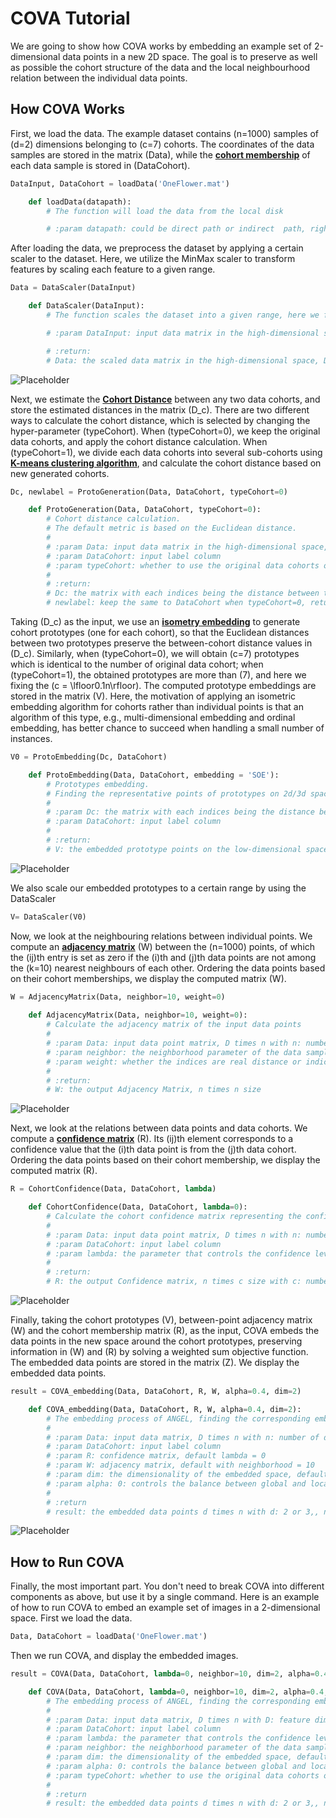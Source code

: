 
# COVA Tutorial


We are going to show how COVA works by embedding an example set of 2-dimensional data points in a new 2D space.  The goal is to preserve as well as possible the cohort structure of the data and the local neighbourhood relation between the individual data points.



## How COVA Works


First, we load the data. The example dataset contains \(n=1000\)  samples of \(d=2\) dimensions belonging to \(c=7\) cohorts. The coordinates of the data samples are stored in the matrix \(Data\), while the [**cohort membership**](./KeyKnowledge/cohortmembership.md) of each data sample is stored in \(DataCohort\).  

```python
DataInput, DataCohort = loadData('OneFlower.mat')

    def loadData(datapath):
        # The function will load the data from the local disk

        # :param datapath: could be direct path or indirect  path, right now we only support '.mat' format.
```


After loading the data, we preprocess the dataset by applying a certain scaler to the dataset. Here, we utilize the MinMax scaler to transform features by scaling each feature to a given range.

```python
Data = DataScaler(DataInput)

    def DataScaler(DataInput):
        # The function scales the dataset into a given range, here we fix the range to be [0,1]

        # :param DataInput: input data matrix in the high-dimensional space, D times n with D: feature dimension, n: number of data samples

        # :return:
        # Data: the scaled data matrix in the high-dimensional space, D times n with D: feature dimension, n: number of data samples
```

![Placeholder](./Images/flower.png)


Next, we estimate the [**Cohort Distance**](./KeyKnowledge/cohortdistance.md) between any two data cohorts, and store the estimated distances  in the matrix \(D_c\). There are two different ways to calculate the cohort distance, which is selected by changing the hyper-parameter \(typeCohort\). When \(typeCohort=0\), we keep the original data cohorts, and apply the cohort distance calculation. When \(typeCohort=1\), we divide each data cohorts into several sub-cohorts using [**K-means clustering algorithm**](./KeyKnowledge/kmeansclustering.md), and calculate the cohort distance based on new generated cohorts. 

```python
Dc, newlabel = ProtoGeneration(Data, DataCohort, typeCohort=0)

    def ProtoGeneration(Data, DataCohort, typeCohort=0):
        # Cohort distance calculation.
        # The default metric is based on the Euclidean distance.
        #
        # :param Data: input data matrix in the high-dimensional space, D times n with D: feature dimension, n: number of data samples
        # :param DataCohort: input label column
        # :param typeCohort: whether to use the original data cohorts or generating new sub-cohorts. 0: original; 1: new sub-cohorts 
        #
        # :return:
        # Dc: the matrix with each indices being the distance between two cohorts
        # newlabel: keep the same to DataCohort when typeCohort=0, return the new generated data labels when typeCohort=1.
```


Taking \(D_c\) as the input, we use an [**isometry embedding**](./KeyKnowledge/isometricembedding.md) to generate cohort prototypes (one for each cohort), so that the Euclidean distances between two prototypes preserve the between-cohort distance values in  \(D_c\). Similarly, when \(typeCohort=0\), we will obtain \(c=7\) prototypes which is identical to the number of original data cohort; when \(typeCohort=1\), the obtained prototypes are more than \(7\), and here we fixing the \(c = \lfloor0.1n\rfloor\). The computed prototype embeddings are stored in the matrix \(V\). Here, the motivation of applying an isometric embedding algorithm for cohorts rather than individual points is that  an algorithm of this type, e.g., multi-dimensional embedding and ordinal embedding, has better chance to succeed when handling a small number of instances.


```python
V0 = ProtoEmbedding(Dc, DataCohort)

    def ProtoEmbedding(Data, DataCohort, embedding = 'SOE'):
        # Prototypes embedding.
        # Finding the representative points of prototypes on 2d/3d spaces
        #
        # :param Dc: the matrix with each indices being the distance between two cohorts
        # :param DataCohort: input label column 
        #
        # :return:
        # V: the embedded prototype points on the low-dimensional space
```

![Placeholder](./Images/prototype.png)

We also scale our embedded prototypes to a certain range by using the DataScaler

```python
V= DataScaler(V0)
```

Now, we look at  the neighbouring relations between individual points. We compute an [**adjacency matrix**](./KeyKnowledge/adjacencymatrix.md) \(W\) between the \(n=1000\) points, of which the \(ij\)th entry is set as zero if the \(i\)th and \(j\)th data points are not among the \(k=10\) nearest neighbours of each other. Ordering the data points based on their cohort memberships, we  display the computed matrix \(W\). 


```python
W = AdjacencyMatrix(Data, neighbor=10, weight=0)
 
    def AdjacencyMatrix(Data, neighbor=10, weight=0):
        # Calculate the adjacency matrix of the input data points
        #
        # :param Data: input data point matrix, D times n with n: number of data samples
        # :param neighbor: the neighborhood parameter of the data sample, default is 10
        # :param weight: whether the indices are real distance or indicators. 0: distance weight, 1: indicators
        # 
        # :return:
        # W: the output Adjacency Matrix, n times n size
```

![Placeholder](./Images/AdCOVA.png)


Next, we look at the relations between  data points and data cohorts. We compute a [**confidence matrix**](./KeyKnowledge/confidencematrix.md) \(R\). Its \(ij\)th element corresponds to  a confidence value that the \(i\)th data point is from the \(j\)th data cohort. Ordering the data points based on their cohort membership, we display the computed  matrix \(R\).

```python
R = CohortConfidence(Data, DataCohort, lambda)

    def CohortConfidence(Data, DataCohort, lambda=0):
        # Calculate the cohort confidence matrix representing the confidence of each data sample belonging to a certain cohort
        #
        # :param Data: input data point matrix, D times n with n: number of data samples
        # :param DataCohort: input label column 
        # :param lambda: the parameter that controls the confidence level of each data sample, default is 0
        #
        # :return:
        # R: the output Confidence matrix, n times c size with c: number of data cohorts
```

![Placeholder](./Images/relation.png)


Finally, taking the cohort prototypes \(V\), between-point adjacency matrix \(W\) and the cohort membership matrix \(R\), as the input, COVA embeds the data points in the new space around the cohort prototypes, preserving information in \(W\) and \(R\) by solving a weighted sum objective function. The embedded data points are stored in the matrix \(Z\). We display the embedded data points.


```python
result = COVA_embedding(Data, DataCohort, R, W, alpha=0.4, dim=2)

    def COVA_embedding(Data, DataCohort, R, W, alpha=0.4, dim=2):
        # The embedding process of ANGEL, finding the corresponding embedded data points in the low-dimensional space.
        #
        # :param Data: input data matrix, D times n with n: number of data samples
        # :param DataCohort: input label column 
        # :param R: confidence matrix, default lambda = 0
        # :param W: adjacency matrix, default with neighborhood = 10
        # :param dim: the dimensionality of the embedded space, default dim = 2, the other choice is dim = 3
        # :param alpha: 0: controls the balance between global and local visualizations, 0<alpha<1, where 0: the most local setting, 1: the most global setting
        #
        # :return
        # result: the embedded data points d times n with d: 2 or 3,, n: number of samples

```

![Placeholder](./Images/emCOVA.png)


## How to Run COVA

Finally, the most important part. You don't need to break COVA into different components as above, but use it by a single command. Here is an example of how to run COVA to embed an example set of images in a 2-dimensional space. First we load the data.


```python
Data, DataCohort = loadData('OneFlower.mat')
```

Then we run COVA, and display the embedded images. 

```python
result = COVA(Data, DataCohort, lambda=0, neighbor=10, dim=2, alpha=0.4, typeCohort=0)

    def COVA(Data, DataCohort, lambda=0, neighbor=10, dim=2, alpha=0.4, typeCohort=0):
        # The embedding process of ANGEL, finding the corresponding embedded data points in the low-dimensional space.
        #
        # :param Data: input data matrix, D times n with D: feature dimension, n: number of data samples
        # :param DataCohort: input label column 
        # :param lambda: the parameter that controls the confidence level of each data sample, default is 0
        # :param neighbor: the neighborhood parameter of the data sample, default is 10
        # :param dim: the dimensionality of the embedded space, default dim = 2, the other choice is dim = 3
        # :param alpha: 0: controls the balance between global and local visualizations, 0<alpha<1, where 0: the most local setting, 1: the most global setting
        # :param typeCohort: whether to use the original data cohorts or generating new sub-cohorts. 0: original; 1: new sub-cohorts 
        #
        # :return
        # result: the embedded data points d times n with d: 2 or 3,, n: number of samples
```

